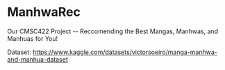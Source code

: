 # ManhwaRec
Our CMSC422 Project -- Reccomending the Best Mangas, Manhwas, and Manhuas for You!

Dataset: https://www.kaggle.com/datasets/victorsoeiro/manga-manhwa-and-manhua-dataset
